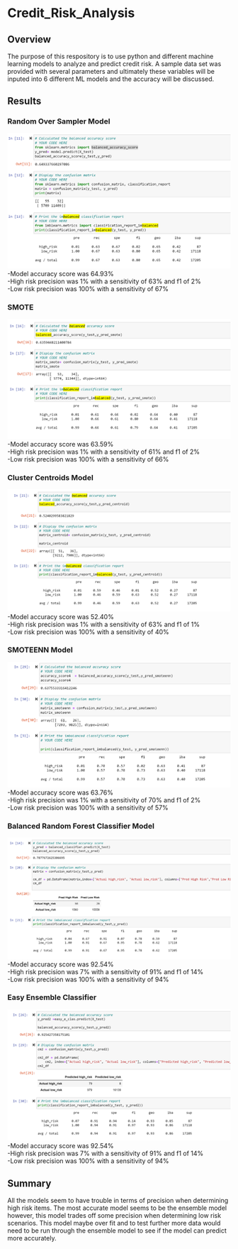 # Credit_Risk_Analysis
## Overview 
The purpose of this respository is to use python and different machine learning models to analyze and predict credit risk. A sample data set was provided with several parameters and ultimately these variables will be inputed into 6 different ML models and the accuracy will be discussed. 
## Results
### Random Over Sampler Model
![Random Over Sampler Model Accuracy](https://github.com/cchoi22/Credit_Risk_Analysis/blob/main/Random_Sample_acc.PNG)
-Model accuracy score was 64.93%  
-High risk precision was 1% with a sensitivity of 63% and f1 of 2%  
-Low risk precision was 100% with a sensitivity of 67%  
### SMOTE
![SMOTE Model Accuracy](https://github.com/cchoi22/Credit_Risk_Analysis/blob/main/SMOTE_Acc.PNG)
-Model accuracy score was 63.59%  
-High risk precision was 1% with a sensitivity of 61% and f1 of 2%  
-Low risk precision was 100% with a sensitivity of 66%  
### Cluster Centroids Model
![Cluster Centroids Model Accuracy](https://github.com/cchoi22/Credit_Risk_Analysis/blob/main/centroid_acc.png)
-Model accuracy score was 52.40%  
-High risk precision was 1% with a sensitivity of 63% and f1 of 1%  
-Low risk precision was 100% with a sensitivity of 40%  
### SMOTEENN Model
![SMOTEENN Model Accuracy](https://github.com/cchoi22/Credit_Risk_Analysis/blob/main/smoteenn_Acc.PNG)
-Model accuracy score was 63.76%  
-High risk precision was 1% with a sensitivity of 70% and f1 of 2%    
-Low risk precision was 100% with a sensitivity of 57%    
### Balanced Random Forest Classifier Model
![Balanced Random Forest Model Accuracy](https://github.com/cchoi22/Credit_Risk_Analysis/blob/main/balanced_forest_acc.png)
-Model accuracy score was 92.54%  
-High risk precision was 7% with a sensitivity of 91% and f1 of 14%  
-Low risk precision was 100% with a sensitivity of 94%  
### Easy Ensemble Classifier 
![Easy Ensemble Classifier Model Accuracy](https://github.com/cchoi22/Credit_Risk_Analysis/blob/main/ensemble_acc.png)
-Model accuracy score was 92.54%  
-High risk precision was 7% with a sensitivity of 91% and f1 of 14%  
-Low risk precision was 100% with a sensitivity of 94%  
## Summary 
All the models seem to have trouble in terms of precision when determining high risk items. The most accurate model seems to be the ensemble model however, this model trades off some precision when determining low risk scenarios. This model maybe over fit and to test further more data would need to be run through the ensemble model to see if the model can predict more accurately. 
